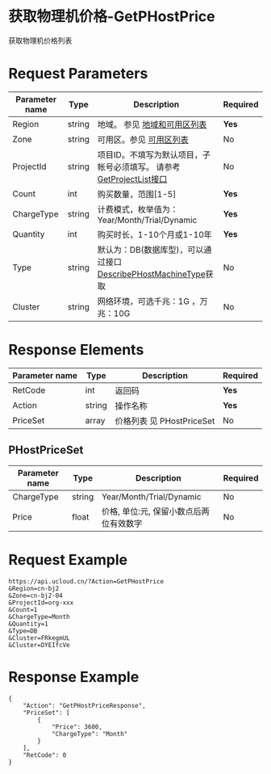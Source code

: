 # 获取物理机价格-GetPHostPrice

获取物理机价格列表

# Request Parameters
|Parameter name|Type|Description|Required|
|---|---|---|---|
|Region|string|地域。 参见 [地域和可用区列表](api/summary/regionlist)|**Yes**|
|Zone|string|可用区。参见 [可用区列表](api/summary/regionlist)|No|
|ProjectId|string|项目ID。不填写为默认项目，子帐号必须填写。 请参考[GetProjectList接口](api/summary/get_project_list)|No|
|Count|int|购买数量，范围[1-5]|**Yes**|
|ChargeType|string|计费模式，枚举值为： Year/Month/Trial/Dynamic|**Yes**|
|Quantity|int|购买时长，1-10个月或1-10年|**Yes**|
|Type|string|默认为：DB(数据库型)，可以通过接口 [DescribePHostMachineType](describe_p_host_machine_type)获取|No|
|Cluster|string|网络环境，可选千兆：1G ，万兆：10G|No|

# Response Elements
|Parameter name|Type|Description|Required|
|---|---|---|---|
|RetCode|int|返回码|**Yes**|
|Action|string|操作名称|**Yes**|
|PriceSet|array|价格列表 见 PHostPriceSet|No|

## PHostPriceSet
|Parameter name|Type|Description|Required|
|---|---|---|---|
|ChargeType|string|Year/Month/Trial/Dynamic|No|
|Price|float|价格, 单位:元, 保留小数点后两位有效数字|No|

# Request Example
```
https://api.ucloud.cn/?Action=GetPHostPrice
&Region=cn-bj2
&Zone=cn-bj2-04
&ProjectId=org-xxx
&Count=1
&ChargeType=Month
&Quantity=1
&Type=DB
&Cluster=FRkegmUL
&Cluster=DYEIfcVe
```

# Response Example
```
{
    "Action": "GetPHostPriceResponse", 
    "PriceSet": [
        {
            "Price": 3600, 
            "ChargeType": "Month"
        }
    ], 
    "RetCode": 0
}
```

